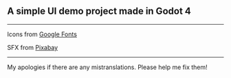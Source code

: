 ## A simple UI demo project made in Godot 4

---

Icons from [Google Fonts](https://fonts.google.com/icons)

SFX from [Pixabay](https://pixabay.com/sound-effects/ui-button-click-8-341030/)

---

My apologies if there are any mistranslations. Please help me fix them!
